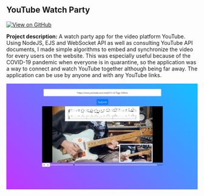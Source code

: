 ## YouTube Watch Party
<a href="https://github.com/hungqbui/developh-youtube-sync-app"><img src="https://img.shields.io/badge/GitHub-View_on_GitHub-blue?logo=GitHub" alt="View on GitHub"></a>

**Project description:** A watch party app for the video platform YouTube. Using NodeJS, EJS and WebSocket API as well as consulting YouTube API documents, I made simple algorithms to embed and synchronize the video for every users on the website. This was especially useful because of the COVID-19 pandemic when everyone is in quarantine, so the application was a way to connect and watch YouTube together although being far away. The application can be use by anyone and with any YouTube links.

<img src="./images/youtubeApp.png">
